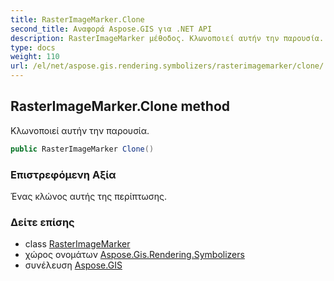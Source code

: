 ```yaml
---
title: RasterImageMarker.Clone
second_title: Αναφορά Aspose.GIS για .NET API
description: RasterImageMarker μέθοδος. Κλωνοποιεί αυτήν την παρουσία.
type: docs
weight: 110
url: /el/net/aspose.gis.rendering.symbolizers/rasterimagemarker/clone/
---
```

## RasterImageMarker.Clone method

Κλωνοποιεί αυτήν την παρουσία.

```csharp
public RasterImageMarker Clone()
```

### Επιστρεφόμενη Αξία

Ένας κλώνος αυτής της περίπτωσης.

### Δείτε επίσης

* class [RasterImageMarker](../)
* χώρος ονομάτων [Aspose.Gis.Rendering.Symbolizers](../../rasterimagemarker/)
* συνέλευση [Aspose.GIS](../../../)


